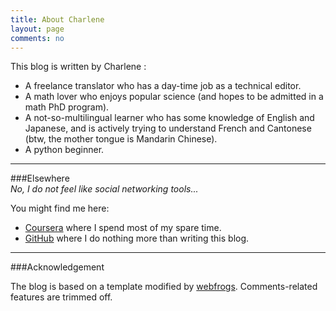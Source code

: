```yaml
---
title: About Charlene
layout: page
comments: no
---
```


This blog is written by Charlene :

- A freelance translator who has a day-time job as a technical editor.
- A math lover who enjoys popular science (and hopes to be admitted in a math PhD program).
- A not-so-multilingual learner who has some knowledge of English and Japanese, and is actively trying to understand French and Cantonese (btw, the mother tongue is Mandarin Chinese). 
- A python beginner. 


----

###Elsewhere     
*No, I do not feel like social networking tools...*   

You might find me here:

- [Coursera](http://www.coursera.org) where I spend most of my spare time.
- [GitHub](http://github.com/sighsmile) where I do nothing more than writing this blog.


----

###Acknowledgement

The blog is based on a template modified by <a href="https://github.com/webfrogs/webfrogs.github.com">webfrogs</a>. Comments-related features are trimmed off.
